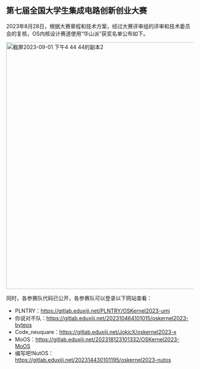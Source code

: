 ## 第七届全国大学生集成电路创新创业大赛

2023年8月28日，根据大赛章程和技术方案，经过大赛评审组的评审和技术委员会的复核，OS内核设计赛道使用“华山派”获奖名单公布如下。


<img width="663" alt="截屏2023-09-01 下午4 44 44的副本2" src="https://github.com/Ellie0121/test/assets/139098194/e307db5a-3ace-4c00-925c-bb6ee365e280">


同时，各参赛队代码已公开，各参赛队可以登录以下网站查看：

- PLNTRY：https://gitlab.eduxiji.net/PLNTRY/OSKernel2023-umi
- 你说对不队：https://gitlab.eduxiji.net/202310464101015/oskernel2023-byteos
- Code_neuquare：https://gitlab.eduxiji.net/JokicX/oskernel2023-x
- MoOS：https://gitlab.eduxiji.net/202318123101332/OSKernel2023-MoOS
- 编写吧!NutOS：https://gitlab.eduxiji.net/202314430101195/oskernel2023-nutos

